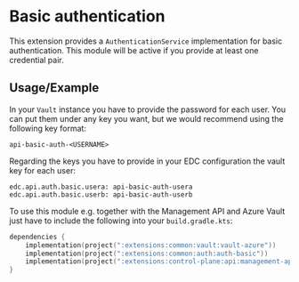 # Basic authentication

This extension provides a `AuthenticationService` implementation for basic authentication. This module will be active
if you provide at least one credential pair.

## Usage/Example

In your `Vault` instance you have to provide the password for each user. You can put them under any key you want, but we
would recommend using the following key format:

```plain
api-basic-auth-<USERNAME>
```

Regarding the keys you have to provide in your EDC configuration the vault key for each user:

```properties
edc.api.auth.basic.usera: api-basic-auth-usera
edc.api.auth.basic.userb: api-basic-auth-userb
```

To use this module e.g. together with the Management API and Azure Vault just have to include the following into
your `build.gradle.kts`:

```kotlin
dependencies {
    implementation(project(":extensions:common:vault:vault-azure"))
    implementation(project(":extensions:common:auth:auth-basic"))
    implementation(project(":extensions:control-plane:api:management-api"))
}
```
